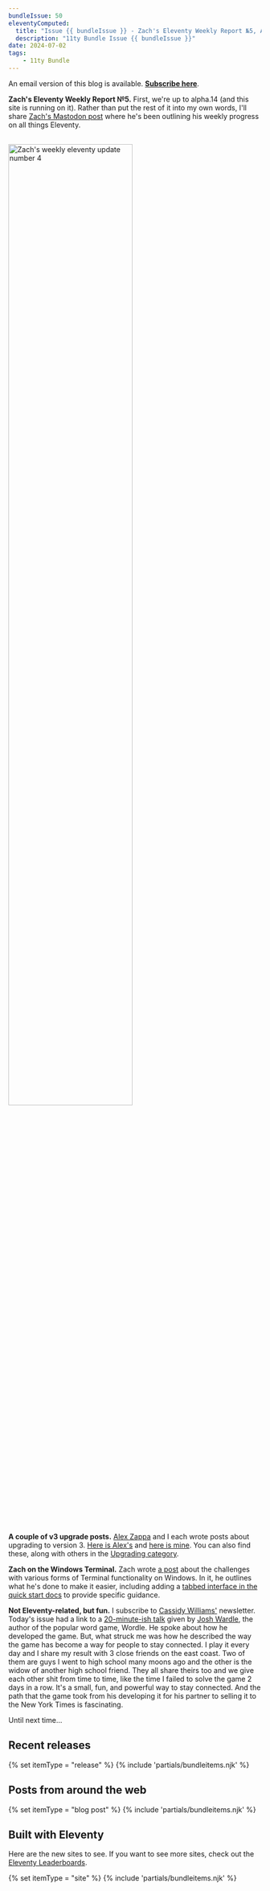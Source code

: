 ```yaml
---
bundleIssue: 50
eleventyComputed:
  title: "Issue {{ bundleIssue }} - Zach's Eleventy Weekly Report №5, A couple of v3 upgrade posts, Zach on the Windows Terminal, Not Eleventy-related but fun...And 9 posts, 2 releases, and 9 sites to see"
  description: "11ty Bundle Issue {{ bundleIssue }}"
date: 2024-07-02
tags:
	- 11ty Bundle
---
```


An email version of this blog is available. **[Subscribe here](#newsletter-subscribe)**.

**Zach's Eleventy Weekly Report №5.** First, we're up to alpha.14 (and this site is running on it). Rather than put the rest of it into my own words, I'll share [Zach's Mastodon post](https://fosstodon.org/@eleventy/112711796611167140) where he's been outlining his weekly progress on all things Eleventy.

<img src="/assets/img/zachs-eleventy-progress-5.jpg" alt="Zach's weekly eleventy update number 4" style="width: 70%; margin: 1rem auto;">

**A couple of v3 upgrade posts.** [Alex Zappa](https://alex.zappa.dev) and I each wrote posts about upgrading to version 3. [Here is Alex's](https://alex.zappa.dev/blog/upgrading-to-eleventy-v3/) and [here is mine](https://www.bobmonsour.com/posts/upgrade-and-debug/). You can also find these, along with others in the [Upgrading category](/categories/upgrading/).

**Zach on the Windows Terminal.** Zach wrote [a post](https://www.zachleat.com/web/smorgasbord-windows-terminal/) about the challenges with various forms of Terminal functionality on Windows. In it, he outlines what he's done to make it easier, including adding a [tabbed interface in the quick start docs](https://www.11ty.dev/#quick-start) to provide specific guidance.

**Not Eleventy-related, but fun.** I subscribe to [Cassidy Williams'](https://cassidoo.co/) newsletter. Today's issue had a link to a [20-minute-ish talk](https://www.youtube.com/watch?v=eMhcL2yL7RI&list=PLXDU_eVOJTx402DljIPagaDKLibF-qfF0&index=27) given by [Josh Wardle](https://www.powerlanguage.co.uk/), the author of the popular word game, Wordle. He spoke about how he developed the game. But, what struck me was how he described the way the game has become a way for people to stay connected. I play it every day and I share my result with 3 close friends on the east coast. Two of them are guys I went to high school many moons ago and the other is the widow of another high school friend. They all share theirs too and we give each other shit from time to time, like the time I failed to solve the game 2 days in a row. It's a small, fun, and powerful way to stay connected. And the path that the game took from his developing it for his partner to selling it to the New York Times is fascinating.

Until next time...

## Recent releases

{% set itemType = "release" %}
{% include 'partials/bundleitems.njk' %}

## Posts from around the web

{% set itemType = "blog post" %}
{% include 'partials/bundleitems.njk' %}

## Built with Eleventy

Here are the new sites to see. If you want to see more sites, check out the [Eleventy Leaderboards](https://www.11ty.dev/speedlify/).

{% set itemType = "site" %}
{% include 'partials/bundleitems.njk' %}
